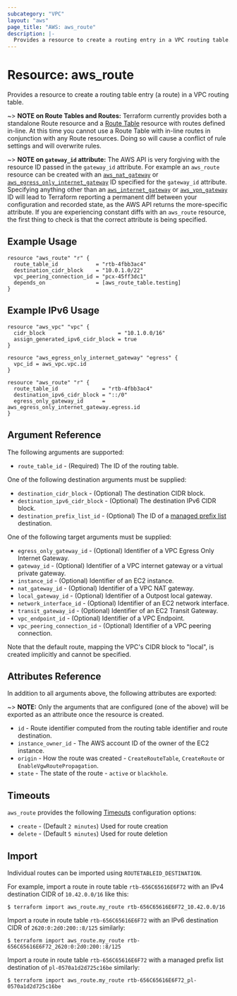 ```yaml
---
subcategory: "VPC"
layout: "aws"
page_title: "AWS: aws_route"
description: |-
  Provides a resource to create a routing entry in a VPC routing table.
---
```


# Resource: aws_route

Provides a resource to create a routing table entry (a route) in a VPC routing table.

~> **NOTE on Route Tables and Routes:** Terraform currently
provides both a standalone Route resource and a [Route Table](route_table.html) resource with routes
defined in-line. At this time you cannot use a Route Table with in-line routes
in conjunction with any Route resources. Doing so will cause
a conflict of rule settings and will overwrite rules.

~> **NOTE on `gateway_id` attribute:** The AWS API is very forgiving with the resource ID passed in the `gateway_id` attribute. For example an `aws_route` resource can be created with an [`aws_nat_gateway`](nat_gateway.html) or [`aws_egress_only_internet_gateway`](egress_only_internet_gateway.html) ID specified for the `gateway_id` attribute. Specifying anything other than an [`aws_internet_gateway`](internet_gateway.html) or [`aws_vpn_gateway`](vpn_gateway.html) ID will lead to Terraform reporting a permanent diff between your configuration and recorded state, as the AWS API returns the more-specific attribute. If you are experiencing constant diffs with an `aws_route` resource, the first thing to check is that the correct attribute is being specified.

## Example Usage

```hcl
resource "aws_route" "r" {
  route_table_id            = "rtb-4fbb3ac4"
  destination_cidr_block    = "10.0.1.0/22"
  vpc_peering_connection_id = "pcx-45ff3dc1"
  depends_on                = [aws_route_table.testing]
}
```

## Example IPv6 Usage

```hcl
resource "aws_vpc" "vpc" {
  cidr_block                       = "10.1.0.0/16"
  assign_generated_ipv6_cidr_block = true
}

resource "aws_egress_only_internet_gateway" "egress" {
  vpc_id = aws_vpc.vpc.id
}

resource "aws_route" "r" {
  route_table_id              = "rtb-4fbb3ac4"
  destination_ipv6_cidr_block = "::/0"
  egress_only_gateway_id      = aws_egress_only_internet_gateway.egress.id
}
```

## Argument Reference

The following arguments are supported:

* `route_table_id` - (Required) The ID of the routing table.

One of the following destination arguments must be supplied:

* `destination_cidr_block` - (Optional) The destination CIDR block.
* `destination_ipv6_cidr_block` - (Optional) The destination IPv6 CIDR block.
* `destination_prefix_list_id` - (Optional) The ID of a [managed prefix list](ec2_managed_prefix_list.html) destination.

One of the following target arguments must be supplied:

* `egress_only_gateway_id` - (Optional) Identifier of a VPC Egress Only Internet Gateway.
* `gateway_id` - (Optional) Identifier of a VPC internet gateway or a virtual private gateway.
* `instance_id` - (Optional) Identifier of an EC2 instance.
* `nat_gateway_id` - (Optional) Identifier of a VPC NAT gateway.
* `local_gateway_id` - (Optional) Identifier of a Outpost local gateway.
* `network_interface_id` - (Optional) Identifier of an EC2 network interface.
* `transit_gateway_id` - (Optional) Identifier of an EC2 Transit Gateway.
* `vpc_endpoint_id` - (Optional) Identifier of a VPC Endpoint.
* `vpc_peering_connection_id` - (Optional) Identifier of a VPC peering connection.

Note that the default route, mapping the VPC's CIDR block to "local", is
created implicitly and cannot be specified.

## Attributes Reference

In addition to all arguments above, the following attributes are exported:

~> **NOTE:** Only the arguments that are configured (one of the above)
will be exported as an attribute once the resource is created.

* `id` - Route identifier computed from the routing table identifier and route destination.
* `instance_owner_id` - The AWS account ID of the owner of the EC2 instance.
* `origin` - How the route was created - `CreateRouteTable`, `CreateRoute` or `EnableVgwRoutePropagation`.
* `state` - The state of the route - `active` or `blackhole`.

## Timeouts

`aws_route` provides the following
[Timeouts](https://www.terraform.io/docs/configuration/blocks/resources/syntax.html#operation-timeouts) configuration options:

- `create` - (Default `2 minutes`) Used for route creation
- `delete` - (Default `5 minutes`) Used for route deletion

## Import

Individual routes can be imported using `ROUTETABLEID_DESTINATION`.

For example, import a route in route table `rtb-656C65616E6F72` with an IPv4 destination CIDR of `10.42.0.0/16` like this:

```console
$ terraform import aws_route.my_route rtb-656C65616E6F72_10.42.0.0/16
```

Import a route in route table `rtb-656C65616E6F72` with an IPv6 destination CIDR of `2620:0:2d0:200::8/125` similarly:

```console
$ terraform import aws_route.my_route rtb-656C65616E6F72_2620:0:2d0:200::8/125
```

Import a route in route table `rtb-656C65616E6F72` with a managed prefix list destination of `pl-0570a1d2d725c16be` similarly:

```console
$ terraform import aws_route.my_route rtb-656C65616E6F72_pl-0570a1d2d725c16be
```
